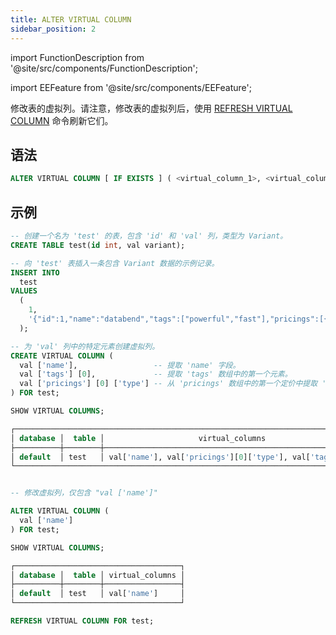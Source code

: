 ```yaml
---
title: ALTER VIRTUAL COLUMN
sidebar_position: 2
---
```


import FunctionDescription from '@site/src/components/FunctionDescription';

<FunctionDescription description="引入或更新: v1.2.271"/>

import EEFeature from '@site/src/components/EEFeature';

<EEFeature featureName='VIRTUAL COLUMN'/>

修改表的虚拟列。请注意，修改表的虚拟列后，使用 [REFRESH VIRTUAL COLUMN](refresh-virtual-column.md) 命令刷新它们。

## 语法

```sql
ALTER VIRTUAL COLUMN [ IF EXISTS ] ( <virtual_column_1>, <virtual_column_2>, ... ) FOR <table>
```

## 示例

```sql
-- 创建一个名为 'test' 的表，包含 'id' 和 'val' 列，类型为 Variant。
CREATE TABLE test(id int, val variant);

-- 向 'test' 表插入一条包含 Variant 数据的示例记录。
INSERT INTO
  test
VALUES
  (
    1,
    '{"id":1,"name":"databend","tags":["powerful","fast"],"pricings":[{"type":"Standard","price":"Pay as you go"},{"type":"Enterprise","price":"Custom"}]}'
  );

-- 为 'val' 列中的特定元素创建虚拟列。
CREATE VIRTUAL COLUMN (
  val ['name'],                 -- 提取 'name' 字段。
  val ['tags'] [0],             -- 提取 'tags' 数组中的第一个元素。
  val ['pricings'] [0] ['type'] -- 从 'pricings' 数组中的第一个定价中提取 'type' 字段。
) FOR test;

SHOW VIRTUAL COLUMNS;

┌─────────────────────────────────────────────────────────────────────────────┐
│ database │  table │                     virtual_columns                     │
├──────────┼────────┼─────────────────────────────────────────────────────────┤
│ default  │ test   │ val['name'], val['pricings'][0]['type'], val['tags'][0] │
└─────────────────────────────────────────────────────────────────────────────┘


-- 修改虚拟列，仅包含 "val ['name']"

ALTER VIRTUAL COLUMN (
  val ['name']
) FOR test;

SHOW VIRTUAL COLUMNS;

┌─────────────────────────────────────┐
│ database │  table │ virtual_columns │
├──────────┼────────┼─────────────────┤
│ default  │ test   │ val['name']     │
└─────────────────────────────────────┘

REFRESH VIRTUAL COLUMN FOR test;
```